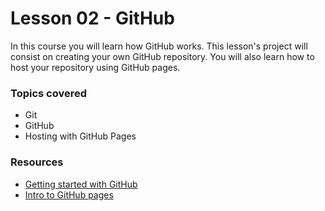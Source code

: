 # Lesson 02 - GitHub

In this course you will learn how GitHub works. This lesson's project will consist on creating your own GitHub repository. You will also learn how to host your repository using GitHub pages.

### Topics covered

* Git
* GitHub
* Hosting with GitHub Pages


### Resources

* [Getting started with GitHub](https://guides.github.com/activities/hello-world/)
* [Intro to GitHub pages](https://teamtreehouse.com/library/introducing-github-pages)